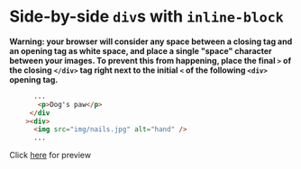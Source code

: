 # Side-by-side `div`s with `inline-block`

**Warning: your browser will consider any space between a closing tag and an opening tag as white space, and place a single "space" character between your images. To prevent this from happening, place the final `>` of the closing `</div>` tag right next to the initial `<` of the following `<div>` opening tag.**

```html
      ...
       <p>Dog's paw</p>
     </div
    ><div>
      <img src="img/nails.jpg" alt="hand" />
      ...
```


Click [here](https://dciforks.github.io/inline-block/) for preview
